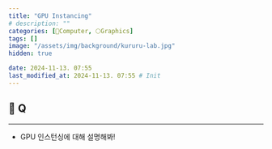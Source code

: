 ```yaml
---
title: "GPU Instancing"
# description: ""
categories: [💫Computer, 🌕Graphics]
tags: []
image: "/assets/img/background/kururu-lab.jpg"
hidden: true

date: 2024-11-13. 07:55
last_modified_at: 2024-11-13. 07:55 # Init
---
```


## 💫 Q

---

- GPU 인스턴싱에 대해 설명해봐!
